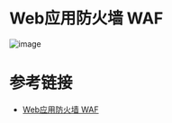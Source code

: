 # Web应用防火墙 WAF

![image](https://github.com/user-attachments/assets/4a1193cc-8cee-4559-a35a-dd2b10a51634)

# 参考链接

- [Web应用防火墙 WAF](https://www.aliyun.com/product/waf)
